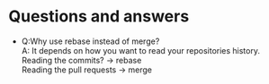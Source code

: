 Questions and answers
=============

- Q:Why use rebase instead of merge?  
A: It depends on how you want to read your repositories history.  
Reading the commits? -> rebase  
Reading the pull requests -> merge